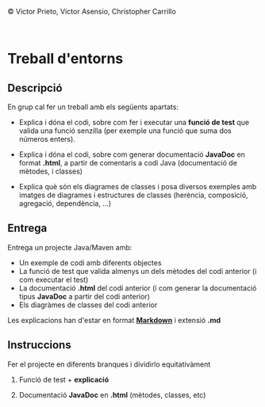 <div style="display: flex; width: 100%;">
    <div style="flex: 1; padding: 0px;">
        <p>© Victor Prieto, Victor Asensio, Christopher Carrillo</p>
    </div>
</div>
<br/>

# Treball d'entorns

## Descripció

En grup cal fer un treball amb els següents apartats:

- Explica i dóna el codi, sobre com fer i executar una **funció de test** que valida una funció senzilla (per exemple una funció que suma dos números enters).

- Explica i dóna el codi, sobre com generar documentació **JavaDoc** en format **.html**, a partir de comentaris a codi Java (documentació de mètodes, i classes)

- Explica què són els diagrames de classes i posa diversos exemples amb imatges de diagrames i estructures de classes (herència, composició, agregació, dependència, ...)

## Entrega

Entrega un projecte Java/Maven amb:

- Un exemple de codi amb diferents objectes
- La funció de test que valida almenys un dels mètodes del codi anterior (i com executar el test)
- La documentació **.html** del codi anterior (i com generar la documentació tipus **JavaDoc** a partir del codi anterior)
- Els diagràmes de classes del codi anterior

Les explicacions han d'estar en format [**Markdown**](https://ca.wikipedia.org/wiki/Markdown) i extensió **.md**

## Instruccions

Fer el projecte en diferents branques i dividirlo equitativàment

1. Funció de test + **explicació**

2. Documentació **JavaDoc** en **.html** (mètodes, classes, etc)